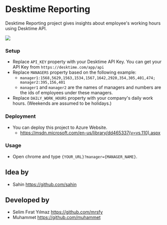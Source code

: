# Desktime Reporting
Desktime Reporting project gives insights about employee's working hours using Desktime API.

![](https://raw.githubusercontent.com/svtek/desktime-reporting/master/screenshot_1.png)

### Setup
* Replace `API_KEY` property with your Desktime API Key. You can get your API Key from `https://desktime.com/app/api`
* Replace `MANAGERS` property based on the following example:
    * `manager1:1568,5629,1563,1534,1567,1642,2920,354,305,401,474; manager2:395,156,401`
    * `manager1` and `manager2` are the names of managers and numbers are the ids of employees under these managers.
* Replace `DAILY_WORK_HOURS` property with your company's daily work hours. (Weekends are assumed to be holidays.)

### Deployment
* You can deploy this project to Azure Website.
    * https://msdn.microsoft.com/en-us/library/dd465337(v=vs.110).aspx

### Usage
* Open chrome and type `{YOUR_URL}?manager={MANAGER_NAME}`.

## Idea by
* Sahin https://github.com/sahin

## Developed by
* Selim Fırat Yılmaz https://github.com/mrsfy
* Muhammet https://github.com/muhammet
